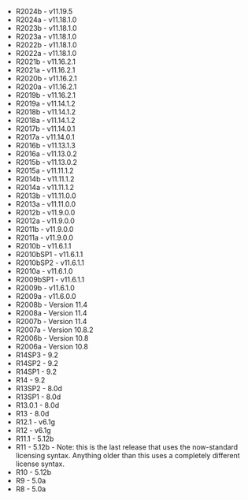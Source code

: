 - R2024b - v11.19.5
- R2024a - v11.18.1.0
- R2023b - v11.18.1.0
- R2023a - v11.18.1.0
- R2022b - v11.18.1.0
- R2022a - v11.18.1.0
- R2021b - v11.16.2.1
- R2021a - v11.16.2.1
- R2020b - v11.16.2.1
- R2020a - v11.16.2.1
- R2019b - v11.16.2.1
- R2019a - v11.14.1.2
- R2018b - v11.14.1.2
- R2018a - v11.14.1.2
- R2017b - v11.14.0.1
- R2017a - v11.14.0.1
- R2016b - v11.13.1.3
- R2016a - v11.13.0.2
- R2015b - v11.13.0.2
- R2015a - v11.11.1.2
- R2014b - v11.11.1.2
- R2014a - v11.11.1.2
- R2013b - v11.11.0.0
- R2013a - v11.11.0.0
- R2012b - v11.9.0.0
- R2012a - v11.9.0.0
- R2011b - v11.9.0.0
- R2011a - v11.9.0.0
- R2010b - v11.6.1.1
- R2010bSP1 - v11.6.1.1
- R2010bSP2 - v11.6.1.1
- R2010a - v11.6.1.0
- R2009bSP1 - v11.6.1.1
- R2009b - v11.6.1.0
- R2009a - v11.6.0.0
- R2008b - Version 11.4
- R2008a - Version 11.4
- R2007b - Version 11.4
- R2007a - Version 10.8.2
- R2006b - Version 10.8
- R2006a - Version 10.8
- R14SP3 - 9.2
- R14SP2 - 9.2
- R14SP1 - 9.2
- R14 - 9.2
- R13SP2 - 8.0d
- R13SP1 - 8.0d
- R13.0.1 - 8.0d
- R13 - 8.0d
- R12.1 - v6.1g
- R12 - v6.1g
- R11.1 - 5.12b
- R11 - 5.12b - Note: this is the last release that uses the now-standard licensing syntax. Anything older than this uses a completely different license syntax.
- R10 - 5.12b
- R9 - 5.0a
- R8 - 5.0a
